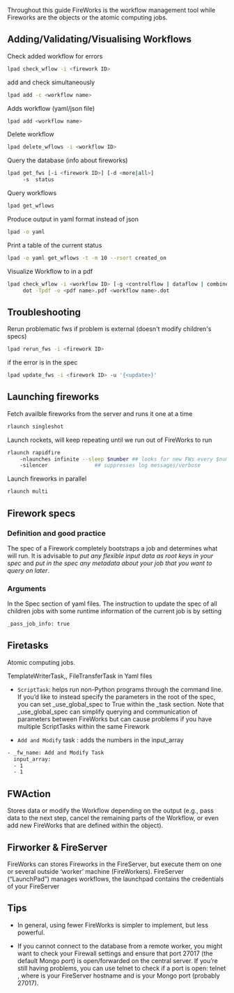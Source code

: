 Throughout this guide FireWorks is the workflow management tool while Fireworks are the objects or the atomic computing jobs.

## Adding/Validating/Visualising Workflows

Check added workflow for errors
```bash
lpad check_wflow -i <firework ID>
```
add and check simultaneously
```bash
lpad add -c <workflow name>
```
Adds workflow (yaml/json file)
```bash
lpad add <workflow name>					
```
Delete workflow
```bash
lpad delete_wflows -i <workflow ID>
```
Query the database (info about fireworks)
```bash
lpad get_fws [-i <firework ID>] [-d <more|all>]
     -s  status
```
Query workflows
```bash
lpad get_wflows
```
Produce output in yaml format instead of json
```bash
lpad -o yaml
```
Print a table of the current status
```bash
lpad -o yaml get_wflows -t -m 10 --rsort created_on 
```
Visualize Workflow to in a pdf
```bash
lpad check_wflow -i <workflow ID> [-g <controlflow | dataflow | combined>] [-f <workflow name>]
     dot -Tpdf -o <pdf name>.pdf <workflow name>.dot
```

## Troubleshooting

Rerun problematic fws if problem is external (doesn't modify children's specs)
```bash
lpad rerun_fws -i <firework ID>
```
if the error is in the spec
```bash
lpad update_fws -i <firework ID> -u '{<update>}'
```
## Launching fireworks

Fetch availble fireworks from the server and runs it one at a time
```bash
rlaunch singleshot
```

Launch rockets, will keep repeating until we run out of FireWorks to run
```bash
rlaunch rapidfire
	-nlaunches infinite --sleep $number	## looks for new FWs every $number seconds
	-silencer				## suppresses log messages/verbose
```
Launch fireworks in parallel
```bash
rlaunch multi
```


## Firework specs

### Definition and good practice
The spec of a Firework completely bootstraps a job and determines what will run. It is advisable to *put any flexible input data as root keys in your spec* and 
*put in the spec any metadata about your job that you want to query on later*.

### Arguments
In the Spec section of yaml files. The instruction to update the spec of all children jobs with some runtime information of the current job is by setting
```bash
_pass_job_info: true
```

## Firetasks

Atomic computing jobs. 

TemplateWriterTask,, FileTransferTask in Yaml files

* `ScriptTask`:  helps run non-Python programs through the command line. If you’d like to instead specify the parameters in the root of the spec, you can set _use_global_spec to True within the _task section. Note that _use_global_spec can simplify querying and communication of parameters between FireWorks but can cause problems if you have multiple ScriptTasks within the same Firework

* `Add and Modify` task  : adds the numbers in the input_array
```bash
- _fw_name: Add and Modify Task
  input_array:
  - 1
  - 1
```

## FWAction

Stores data or modify the Workflow depending on the output (e.g., pass data to the next step, cancel the remaining parts of the Workflow, or even add new FireWorks that are defined within the object).

## Firworker & FireServer

FireWorks can stores Fireworks in the FireServer, but execute them on one or several outside ‘worker’ machine (FireWorkers). FireServer (“LaunchPad”) manages workflows, the launchpad contains the credentials of your FireServer

## Tips

* In general, using fewer FireWorks is simpler to implement, but less powerful.

* If you cannot connect to the database from a remote worker, you might want to check your Firewall settings and ensure that port 27017 (the default Mongo port) is open/forwarded on the central server.  If you’re still having problems, you can use telnet to check if a port is open: telnet <HOSTNAME> <PORTNAME>, where <HOSTNAME> is your FireServer hostname and <PORTNAME> is your Mongo port (probably 27017).
